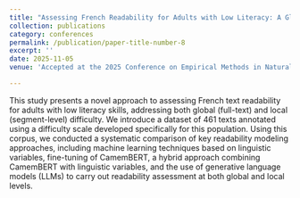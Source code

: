 ```yaml
---
title: "Assessing French Readability for Adults with Low Literacy: A Global and Local Perspective"
collection: publications
category: conferences
permalink: /publication/paper-title-number-8
excerpt: ''
date: 2025-11-05
venue: 'Accepted at the 2025 Conference on Empirical Methods in Natural Language Processing EMNLP, Suzhou, China (to appear)'

---
```


This study presents a novel approach to assessing French text readability for adults with low literacy skills, addressing both global (full-text) and local (segment-level) difficulty. We introduce a dataset of 461 texts annotated using a difficulty scale developed specifically for this population. Using this corpus, we conducted a systematic comparison of key readability modeling approaches, including machine learning techniques based on linguistic variables, fine-tuning of CamemBERT, a hybrid approach combining CamemBERT with linguistic variables, and the use of generative language models (LLMs) to carry out readability assessment at both global and local levels.
